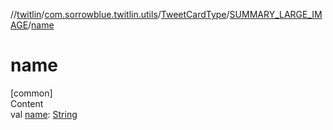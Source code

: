 //[twitlin](../../../index.md)/[com.sorrowblue.twitlin.utils](../../index.md)/[TweetCardType](../index.md)/[SUMMARY_LARGE_IMAGE](index.md)/[name](name.md)



# name  
[common]  
Content  
val [name](name.md): [String](https://kotlinlang.org/api/latest/jvm/stdlib/kotlin/-string/index.html)  



